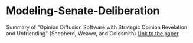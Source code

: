 # Modeling-Senate-Deliberation
Summary of "Opinion Diffusion Software with Strategic Opinion Revelation and Unfriending" (Shepherd, Weaver, and Goldsmith)
[Link to the paper](https://arxiv.org/pdf/2006.12572.pdf )
